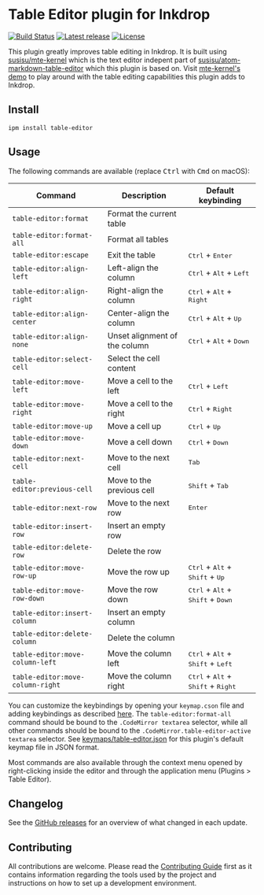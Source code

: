 # Table Editor plugin for Inkdrop

[![Build Status](https://dev.azure.com/jmerle/inkdrop-table-editor/_apis/build/status/Build?branchName=master)](https://dev.azure.com/jmerle/inkdrop-table-editor/_build/latest?definitionId=21&branchName=master)
[![Latest release](https://img.shields.io/github/v/release/jmerle/inkdrop-table-editor)](https://my.inkdrop.app/plugins/table-editor)
[![License](https://img.shields.io/github/license/jmerle/inkdrop-table-editor)](https://github.com/jmerle/inkdrop-table-editor/blob/master/LICENSE)

This plugin greatly improves table editing in Inkdrop. It is built using [susisu/mte-kernel](https://github.com/susisu/mte-kernel) which is the text editor indepent part of [susisu/atom-markdown-table-editor](https://github.com/susisu/atom-markdown-table-editor) which this plugin is based on. Visit [mte-kernel's demo](https://susisu.github.io/mte-demo/) to play around with the table editing capabilities this plugin adds to Inkdrop.

## Install

```
ipm install table-editor
```

## Usage

The following commands are available (replace <kbd>Ctrl</kbd> with <kbd>Cmd</kbd> on macOS):

| Command                          | Description                   | Default keybinding                                                     |
| -------------------------------- | ----------------------------- | ---------------------------------------------------------------------- |
| `table-editor:format`            | Format the current table      |                                                                        |
| `table-editor:format-all`        | Format all tables             |                                                                        |
| `table-editor:escape`            | Exit the table                | <kbd>Ctrl</kbd> + <kbd>Enter</kbd>                                     |
| `table-editor:align-left`        | Left-align the column         | <kbd>Ctrl</kbd> + <kbd>Alt</kbd> + <kbd>Left</kbd>                     |
| `table-editor:align-right`       | Right-align the column        | <kbd>Ctrl</kbd> + <kbd>Alt</kbd> + <kbd>Right</kbd>                    |
| `table-editor:align-center`      | Center-align the column       | <kbd>Ctrl</kbd> + <kbd>Alt</kbd> + <kbd>Up</kbd>                       |
| `table-editor:align-none`        | Unset alignment of the column | <kbd>Ctrl</kbd> + <kbd>Alt</kbd> + <kbd>Down</kbd>                     |
| `table-editor:select-cell`       | Select the cell content       |                                                                        |
| `table-editor:move-left`         | Move a cell to the left       | <kbd>Ctrl</kbd> + <kbd>Left</kbd>                                      |
| `table-editor:move-right`        | Move a cell to the right      | <kbd>Ctrl</kbd> + <kbd>Right</kbd>                                     |
| `table-editor:move-up`           | Move a cell up                | <kbd>Ctrl</kbd> + <kbd>Up</kbd>                                        |
| `table-editor:move-down`         | Move a cell down              | <kbd>Ctrl</kbd> + <kbd>Down</kbd>                                      |
| `table-editor:next-cell`         | Move to the next cell         | <kbd>Tab</kbd>                                                         |
| `table-editor:previous-cell`     | Move to the previous cell     | <kbd>Shift</kbd> + <kbd>Tab</kbd>                                      |
| `table-editor:next-row`          | Move to the next row          | <kbd>Enter</kbd>                                                       |
| `table-editor:insert-row`        | Insert an empty row           |                                                                        |
| `table-editor:delete-row`        | Delete the row                |                                                                        |
| `table-editor:move-row-up`       | Move the row up               | <kbd>Ctrl</kbd> + <kbd>Alt</kbd> + <kbd>Shift</kbd> + <kbd>Up</kbd>    |
| `table-editor:move-row-down`     | Move the row down             | <kbd>Ctrl</kbd> + <kbd>Alt</kbd> + <kbd>Shift</kbd> + <kbd>Down</kbd>  |
| `table-editor:insert-column`     | Insert an empty column        |                                                                        |
| `table-editor:delete-column`     | Delete the column             |                                                                        |
| `table-editor:move-column-left`  | Move the column left          | <kbd>Ctrl</kbd> + <kbd>Alt</kbd> + <kbd>Shift</kbd> + <kbd>Left</kbd>  |
| `table-editor:move-column-right` | Move the column right         | <kbd>Ctrl</kbd> + <kbd>Alt</kbd> + <kbd>Shift</kbd> + <kbd>Right</kbd> |

You can customize the keybindings by opening your `keymap.cson` file and adding keybindings as described [here](https://docs.inkdrop.app/manual/customizing-keybindings). The `table-editor:format-all` command should be bound to the `.CodeMirror textarea` selector, while all other commands should be bound to the `.CodeMirror.table-editor-active textarea` selector. See [keymaps/table-editor.json](./keymaps/table-editor.json) for this plugin's default keymap file in JSON format.

Most commands are also available through the context menu opened by right-clicking inside the editor and through the application menu (Plugins > Table Editor).

## Changelog

See the [GitHub releases](https://github.com/jmerle/inkdrop-table-editor/releases) for an overview of what changed in each update.

## Contributing

All contributions are welcome. Please read the [Contributing Guide](https://github.com/jmerle/inkdrop-table-editor/blob/master/CONTRIBUTING.md) first as it contains information regarding the tools used by the project and instructions on how to set up a development environment.
